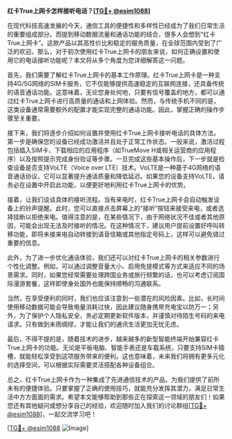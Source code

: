 **红卡True上网卡怎样接听电话？[[TG💪+ @esim1088](https://t.me/s/esim1088)]**

在现代科技高速发展的今天，通信工具的便捷性和多样性已经成为了我们日常生活的重要组成部分。而提到移动数据流量和通话功能的结合，很多人会想到“红卡True上网卡”。这款产品以其高性价比和稳定的服务质量，在全球范围内受到了广泛的欢迎。那么，对于初次使用红卡True上网卡的朋友来说，如何正确设置和使用它的电话接听功能呢？本文将从多个角度为您详细解答这一问题。

首先，我们需要了解红卡True上网卡的基本工作原理。红卡True上网卡是一种支持4G/5G网络的SIM卡服务，它不仅能够提供高速稳定的互联网连接，还具备传统的语音通话功能。这意味着，无论您身处何地，只要有信号覆盖的地方，都可以通过红卡True上网卡进行高质量的通话和上网体验。然而，与传统手机不同的是，这类设备通常需要额外的配置才能实现完整的通话功能。因此，掌握正确的操作步骤至关重要。

接下来，我们将逐步介绍如何设置并使用红卡True上网卡接听电话的具体方法。第一步是确保您的设备已经成功激活并且处于正常工作状态。一般来说，激活过程包括插入SIM卡、下载相应的应用程序（如TrueMove H或相关运营商的应用程序）以及按照提示完成身份验证等步骤。一旦完成这些基本操作后，下一步就是检查设备是否支持VoLTE（Voice over LTE）技术。VoLTE是一种基于4G网络的语音通话协议，它可以显著提升通话质量和降低延迟。如果您的设备支持VoLTE，请务必在设置中开启此功能，以便更好地利用红卡True上网卡的优势。

接着，让我们谈谈具体的接听流程。当有来电时，红卡True上网卡会自动触发设备上的铃声提醒。此时，您可以直接点击屏幕上的“接听”按钮来接受来电，或者选择挂断以拒绝来电。值得注意的是，在某些情况下，由于网络状况不佳或者其他原因，可能会出现无法及时接听的情况。在这种情况下，建议用户提前设置好呼叫转移功能，即将未接来电自动转接到语音信箱或其他指定号码上，这样可以避免错过重要的信息。

此外，为了进一步优化通话体验，我们还可以对红卡True上网卡的相关参数进行个性化调整。例如，可以通过调整音量大小、启用免提模式等方式来适应不同的场景需求。同时，如果您经常需要处理跨国业务或旅行频繁的话，也可以考虑订阅国际漫游套餐，这样即使身处国外也能保持顺畅的沟通联系。

当然，在享受便利的同时，我们也应该注意到一些潜在的风险因素。比如，长时间使用移动数据可能会导致电量消耗过快，因此建议随身携带充电宝以防万一；另外，为了保护个人隐私安全，务必定期更新软件版本，并谨慎对待陌生号码的来电请求。只有做到未雨绸缪，才能让我们的通讯生活更加无忧无虑。

最后，不得不提的是，随着技术的进步，越来越多的新型智能终端开始兼容红卡True上网卡的功能。无论是平板电脑、智能手表还是车载系统，只要支持SIM卡插槽，就能轻松享受到这项服务带来的便利。这也意味着，未来我们将拥有更多元化的选择空间，可以根据实际需要灵活搭配各种设备组合。

总之，红卡True上网卡作为一种集成了先进通信技术的产品，为我们提供了前所未有的便捷体验。只要掌握了正确的使用技巧，就能充分发挥其潜力，满足日常生活中方方面面的需求。希望本文能够帮助到那些正在探索这一领域的朋友们！如果您还有其他疑问或想分享自己的经验，欢迎随时加入我们的讨论群组[[TG💪+ @esim1088](https://t.me/s/esim1088)]，一起交流学习吧！

[[TG💪+ @esim1088](https://t.me/s/esim1088) ![Image](https://i.postimg.cc/4NQfJmqS/Snipaste-2025-05-13-00-14-12.png)]